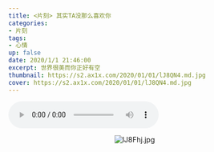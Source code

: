 ```yaml
---
title: <片刻> 其实TA没那么喜欢你
categories:
- 片刻
tags: 
- 心情
up: false
date: 2020/1/1 21:46:00
excerpt: 世界很美而你正好有空
thumbnail: https://s2.ax1x.com/2020/01/01/lJ8QN4.md.jpg
cover: https://s2.ax1x.com/2020/01/01/lJ8QN4.md.jpg
---
```


<audio controls="controls"  playsinline webkit-playsinline loop  autoplay="autoplay"><br><source src="/pianke/day3.mp3" type="audio/mpeg"><br></audio></p><span id="menu_index_1" name="menu_index_1">

  <div align="center">

![lJ8Fhj.jpg](https://s2.ax1x.com/2020/01/01/lJ8Fhj.jpg)

  </div>